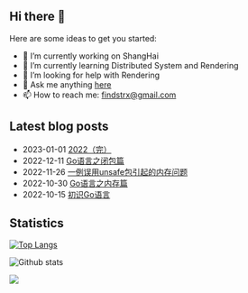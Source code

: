 ## Hi there 👋

Here are some ideas to get you started:

- 🔭 I’m currently working on ShangHai
- 🌱 I’m currently learning Distributed System and Rendering
- 🤔 I’m looking for help with Rendering
- 💬 Ask me anything [here](https://github.com/findstr/findstr/issues)
- 📫 How to reach me: findstrx@gmail.com

## Latest blog posts
- 2023-01-01 [2022（完）](https://blog.gotocoding.com/archives/1793)
- 2022-12-11 [Go语言之闭包篇](https://blog.gotocoding.com/archives/1786)
- 2022-11-26 [一例误用unsafe包引起的内存问题](https://blog.gotocoding.com/archives/1781)
- 2022-10-30 [Go语言之内存篇](https://blog.gotocoding.com/archives/1775)
- 2022-10-15 [初识Go语言](https://blog.gotocoding.com/archives/1767)

## Statistics
[![Top Langs](https://github-readme-stats.vercel.app/api/top-langs/?username=findstr&layout=compact)](findstr)

![Github stats](https://github-readme-stats.vercel.app/api?username=findstr&show_icons=true&theme=radical)

![](https://visitor-badge.glitch.me/badge?page_id=findstr.findstr)

